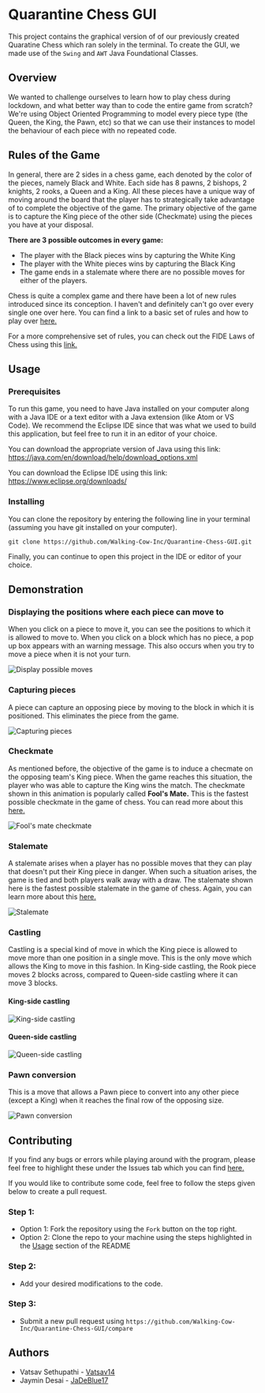 # Quarantine Chess GUI
This project contains the graphical version of of our previously created Quaratine Chess which ran solely in the terminal. To create the GUI, we made use of the `Swing` and `AWT` Java Foundational Classes.

## Overview
We wanted to challenge ourselves to learn how to play chess during lockdown, and what better way than to code the entire game from scratch? We're using Object Oriented Programming to model every piece type (the Queen, the King, the Pawn, etc) so that we can use their instances to model the behaviour of each piece with no repeated code. 

## Rules of the Game
In general, there are 2 sides in a chess game, each denoted by the color of the pieces, namely Black and White. Each side has 8 pawns, 2 bishops, 2 knights, 2 rooks, a Queen and a King. All these pieces have a unique way of moving around the board that the player has to strategically take advantage of to complete the objective of the game. The primary objective of the game is to capture the King piece of the other side (Checkmate) using the pieces you have at your disposal.

**There are 3 possible outcomes in every game:**
* The player with the Black pieces wins by capturing the White King
* The player with the White pieces wins by capturing the Black King
* The game ends in a stalemate where there are no possible moves for either of the players.

Chess is quite a complex game and there have been a lot of new rules introduced since its conception. I haven't and definitely can't go over every single one over here. You can find a link to a basic set of rules and how to play over [here.](https://www.chess.com/learn-how-to-play-chess)

For a more comprehensive set of rules, you can check out the FIDE Laws of Chess using this [link.](https://www.fide.com/FIDE/handbook/LawsOfChess.pdf)

## Usage
### Prerequisites
To run this game, you need to have Java installed on your computer along with a Java IDE or a text editor with a Java extension (like Atom or VS Code). We recommend the Eclipse IDE since that was what we used to build this application, but feel free to run it in an editor of your choice.

You can download the appropriate version of Java using this link: https://java.com/en/download/help/download_options.xml

You can download the Eclipse IDE using this link: https://www.eclipse.org/downloads/

### Installing

You can clone the repository by entering the following line in your terminal (assuming you have git installed on your computer). 
```
git clone https://github.com/Walking-Cow-Inc/Quarantine-Chess-GUI.git
```
Finally, you can continue to open this project in the IDE or editor of your choice.

## Demonstration
### Displaying the positions where each piece can move to
When you click on a piece to move it, you can see the positions to which it is allowed to move to. When you click on a block which has no piece, a pop up box appears with an warning message. This also occurs when you try to move a piece when it is not your turn.

![Display possible moves](https://github.com/Vatsav14/Project-Pictures/blob/master/Chess/chess-demo1.gif)

### Capturing pieces
A piece can capture an opposing piece by moving to the block in which it is positioned. This eliminates the piece from the game.

![Capturing pieces](https://github.com/Vatsav14/Project-Pictures/blob/master/Chess/chess-capture.gif)

### Checkmate
As mentioned before, the objective of the game is to induce a checmate on the opposing team's King piece. When the game reaches this situation, the player who was able to capture the King wins the match. The checkmate shown in this animation is popularly called **Fool's Mate.** This is the fastest possible checkmate in the game of chess. You can read more about this [here.](https://www.chess.com/article/view/the-fastest-possible-checkmate-in-chess)

![Fool's mate checkmate](https://github.com/Vatsav14/Project-Pictures/blob/master/Chess/chess-checkmate.gif)

### Stalemate
A stalemate arises when a player has no possible moves that they can play that doesn't put their King piece in danger. When such a situation arises, the game is tied and both players walk away with a draw. The stalemate shown here is the fastest possible stalemate in the game of chess. Again, you can learn more about this [here.](https://www.chess.com/forum/view/game-showcase/fastest-stalemate-known-in-chess)

![Stalemate](https://github.com/Vatsav14/Project-Pictures/blob/master/Chess/chess-stalemate.gif)

### Castling
Castling is a special kind of move in which the King piece is allowed to move more than one position in a single move. This is the only move which allows the King to move in this fashion. In King-side castling, the Rook piece moves 2 blocks across, compared to Queen-side castling where it can move 3 blocks.

#### King-side castling

![King-side castling](https://github.com/Vatsav14/Project-Pictures/blob/master/Chess/chess-kcastling.gif)

#### Queen-side castling

![Queen-side castling](https://github.com/Vatsav14/Project-Pictures/blob/master/Chess/chess-qcastling.gif)

### Pawn conversion
This is a move that allows a Pawn piece to convert into any other piece (except a King) when it reaches the final row of the opposing size.

![Pawn conversion](https://github.com/Vatsav14/Project-Pictures/blob/master/Chess/chess-convert.gif)

## Contributing
If you find any bugs or errors while playing around with the program, please feel free to highlight these under the Issues tab which you can find [here.](https://github.com/Walking-Cow-Inc/Quarantine-Chess-GUI/issues)

If you would like to contribute some code, feel free to follow the steps given below to create a pull request.

### Step 1:
* Option 1: Fork the repository using the `Fork` button on the top right.
* Option 2: Clone the repo to your machine using the steps highlighted in the [Usage](#usage) section of the README

### Step 2:
* Add your desired modifications to the code.

### Step 3:
* Submit a new pull request using `https://github.com/Walking-Cow-Inc/Quarantine-Chess-GUI/compare`

## Authors
* Vatsav Sethupathi - [Vatsav14](https://github.com/Vatsav14)
* Jaymin Desai - [JaDeBlue17](https://github.com/JaDeBlue17)

